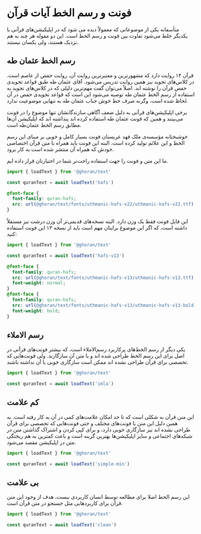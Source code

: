 # فونت و رسم الخط آیات قرآن

متأسفانه یکی از موضوعاتی که معمولاً دیده می شود که در اپلیکیشن‌های قرآنی با یکدیگر خلط می‌شود تفاوت بین فونت و رسم الخط است.
این دو مقوله هر چند به هم نزدیک هستند، ولی یکسان نیستند.

## رسم الخط عثمان طه

قرآن ۱۴ روایت دارد که مشهورترین و معتبرترین روایت آن، روایت حفص از عاصم است. در کلاس‌های تجوید نیز همین روایت تدریس می‌شود.
آقای عثمان طه طبق قواعد تجویدی حفص قرآن را نوشته اند. اصلاً می‌توان گفت مهم‌ترین دلیلی که در کلاس‌های تجوید به استفاده از رسم الخط عثمان طه توصیه می‌شود این است که قواعد تجویدی حفص در آن لحاظ شده است، وگرنه صرف خط خوش جناب عثمان طه به تنهایی موضوعیت ندارد.

برخی اپلیکیشن‌های قرآنی به دلیل ضعف آگاهی سازندگانشان تنها موضوع را در فونت می‌بینند و همین که فونت عثمان طه استفاده کرده اند پنداشته اند که اپلیکیشن آن‌ها مطابق رسم الخط عثمان‌طه است.

خوشبختانه مؤسسه‌ی ملک فهد عربستان فونت بسیار کامل و خوبی بر مبنای این رسم الخط و این علائم تولید کرده است.
البته این فونت باید همراه با متن قرآن اختصاصی خودش که همراه آن منتشر شده است به کار برود.

ما این متن و فونت را جهت استفاده راحت‌تر شما در اختیارتان قرار داده ایم.

```js
import { loadText } from '@ghoran/text'

const quranText = await loadText('hafs')
```

```css
@font-face {
  font-family: quran-hafs;
  src: url(@ghoran/text/fonts/uthmanic-hafs-v22/uthmanic-hafs-v22.ttf);
}
```

این فایل فونت فقط یک وزن دارد. البته نسخه‌های قدیمی‌تر آن وزن درشت نیز مستقلاً داشته است، که اگر این موضوع برایتان مهم است باید از نسخه ۱۳ این فونت استفاده کنید:

```js
import { loadText } from '@ghoran/text'

const quranText = await loadText('hafs-v13')
```

```css
@font-face {
  font-family: quran-hafs;
  src: url(@ghoran/text/fonts/uthmanic-hafs-v13/uthmanic-hafs-v13.ttf);
  font-weight: normal;
}
@font-face {
  font-family: quran-hafs;
  src: url(@ghoran/text/fonts/uthmanic-hafs-v13/uthmanic-hafs-v13-bold.ttf);
  font-weight: bold;
}
```

## رسم الاملاء

یکی دیگر از رسم الخط‌های پرکاربرد رسم‌الاملاء است، که بیشتر فونت‌های قرآنی در اصل برای این رسم الخط طراحی شده اند و با متن آن سازگارند. ولی فونت‌هایی که تخصصی برای قرآن طراحی نشده اند ممکن است سازگاری خوبی با آن نداشته باشند.

```js
import { loadText } from '@ghoran/text'

const quranText = await loadText('imla')
```

## کم علامت

این متن قرآن به شکلی است که تا حد امکان علامت‌های کمی در آن به کار رفته است. به همین دلیل این متن با فونت‌های مختلف و حتی فونت‌هایی که تحصصی برای قرآن طراحی نشده اند نیز سازگاری خوبی دارد، و برای کپی کردن و اشتراک گذاشتن متن در شبکه‌های اجتماعی و سایر اپلیکیشن‌ها بهترین گزینه است و باعث کمترین به هم ریختگی متن در اپلیکیشن مقصد می‌شود.

```js
import { loadText } from '@ghoran/text'

const quranText = await loadText('simple-min')
```

## بی علامت

این رسم الخط اصلا برای مطالعه توسط انسان کاربردی نیست، هدف از وجود این متن قرآن برای کاربردهایی مثل جستجو در متن قرآن است.

```js
import { loadText } from '@ghoran/text'

const quranText = await loadText('clean')
```
